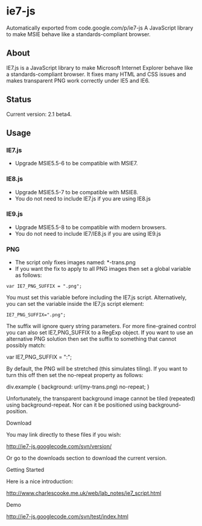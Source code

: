 # ie7-js
Automatically exported from code.google.com/p/ie7-js
A JavaScript library to make MSIE behave like a standards-compliant browser.

## About
IE7.js is a JavaScript library to make Microsoft Internet Explorer behave like a standards-compliant browser. It fixes many HTML and CSS issues and makes transparent PNG work correctly under IE5 and IE6.

## Status

Current version: 2.1 beta4.

## Usage

### IE7.js

* Upgrade MSIE5.5-6 to be compatible with MSIE7.

### IE8.js
* Upgrade MSIE5.5-7 to be compatible with MSIE8.
* You do not need to include IE7.js if you are using IE8.js

### IE9.js
* Upgrade MSIE5.5-8 to be compatible with modern browsers.
* You do not need to include IE7/IE8.js if you are using IE9.js

### PNG
* The script only fixes images named: *-trans.png
* If you want the fix to apply to all PNG images then set a global variable as follows:

```
var IE7_PNG_SUFFIX = ".png";
```

You must set this variable before including the IE7.js script. Alternatively, you can set the variable inside the IE7.js script element:

```
IE7_PNG_SUFFIX=".png";
```

The suffix will ignore query string parameters. For more fine-grained control you can also set IE7_PNG_SUFFIX to a RegExp object. If you want to use an alternative PNG solution then set the suffix to something that cannot possibly match:

var IE7_PNG_SUFFIX = ":";

By default, the PNG will be stretched (this simulates tiling). If you want to turn this off then set the no-repeat property as follows:

div.example { background: url(my-trans.png) no-repeat; }

Unfortunately, the transparent background image cannot be tiled (repeated) using background-repeat. Nor can it be positioned using background-position.

Download

You may link directly to these files if you wish:

http://ie7-js.googlecode.com/svn/version/

Or go to the downloads section to download the current version.

Getting Started

Here is a nice introduction:

http://www.charlescooke.me.uk/web/lab_notes/ie7_script.html

Demo

http://ie7-js.googlecode.com/svn/test/index.html
